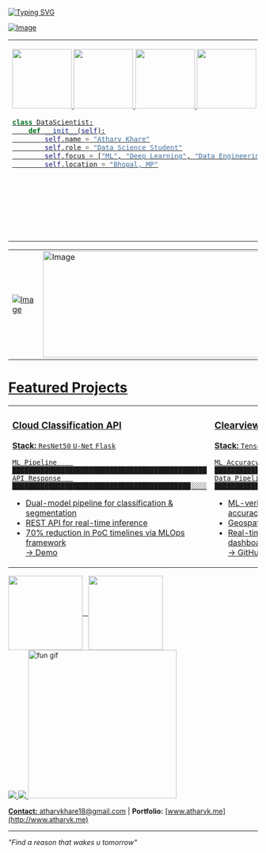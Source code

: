 <!-- Animated Header -->

<a href="https://git.io/typing-svg"><img src="https://readme-typing-svg.demolab.com?font=Syne&weight=800&size=60&duration=2000&pause=1000&color=D5F7C7&repeat=false&width=1135&height=100&lines=Welcome+to+my+profile" alt="Typing SVG" />

![Image](https://github.com/user-attachments/assets/b79b629d-6c8f-418f-b890-5664475ec8e0)

<table>
<tr>
<td width="70%" valign="top">

<a href="https://atharvk.me"><img width="120" src="https://img.shields.io/badge/-Portfolio-fff?style=for-the-badge&logo=firefox&logoColor=000" /></a> <span> </span>
<a href="https://x.com/@1mystic4u"><img width="120" src="https://img.shields.io/badge/-Twitter-000?style=for-the-badge&logo=x&logoColor=fff" /></a>
<a href="https://discord.com/users/1mystic"><img width="120" src="https://img.shields.io/badge/-Discord-000?style=for-the-badge&logo=discord&logoColor=fff" /></a>
<a href="https://www.linkedin.com/in/atharvkhare"><img width="120" src="https://img.shields.io/badge/-LinkedIn-000?style=for-the-badge&logo=linkedin&logoColor=fff" /></a>
```python
class DataScientist:
    def __init__(self):
        self.name = "Atharv Khare"
        self.role = "Data Science Student"
        self.focus = ["ML", "Deep Learning", "Data Engineering"]
        self.location = "Bhopal, MP"
```

</td>
<td width="30%" valign="center" align="right">

<img src="https://cdn.filestackcontent.com/efbSR18hT5uRKuo0zoMA" width="400" alt="coding">

</td>
</tr>
</table>

<table>
  <tr>
    <td width="30%" valign="center">
      <img src="https://github.com/user-attachments/assets/0f5cec7a-c20c-4a6a-91c9-b2d8ca537aeb" alt="Image" />
    </td>
    <td width="70%" valign="center">
      <img width="1005" height="215" alt="Image" src="https://github.com/user-attachments/assets/4fcb7af3-09d2-497c-b3ea-da92e5a038c5" />
    </td>
  </tr>
</table>


# Featured Projects

<table>
<tr>
<td width="33%" valign="top">

### Cloud Classification API
**Stack:** `ResNet50` `U-Net` `Flask`  
```
ML Pipeline    ████████████████████████████████████████████████
API Response   ████████████████████████████████████████████░░░░
```
- Dual-model pipeline for classification & segmentation  
- REST API for real-time inference  
- 70% reduction in PoC timelines via MLOps framework  
[→ Demo](https://colab.research.google.com/drive/1jH4dWTeDyHtxyuzL9X8FvEHOdNl6Zcys)

</td>
<td width="33%" valign="top">

### Clearview Platform
**Stack:** `TensorFlow` `React` `Leaflet`  
```
ML Accuracy    ███████████████████████████████████████████░░░░░
Data Pipeline  ████████████████████████████████████████████████
```
- ML-verified pollution reporting with 87% accuracy  
- Geospatial mapping + biodiversity tracking  
- Real-time submissions & visualization dashboards  
[→ GitHub](https://github.com/1mystic/clearview)

</td>
<td width="33%" valign="top">

### Wixplorer Quiz App
**Stack:** `Flask` `Vue.js` `Redis` `Celery`  
```
Performance    ████████████████████████████████████████░░░░░░░░
Scalability    ████████████████████████████████████████████████
```
- 40% performance boost via Redis caching  
- JWT authentication + task queue optimization  
- Mobile-first responsive architecture  
[→ GitHub](https://github.com/1mystic/wixplore)

</td>
</tr>
</table>

<!-- GitHub Stats -->
<div style="display: flex; align-items: center;">
  <img src="https://github-readme-stats.vercel.app/api?username=1mystic&show_icons=true&theme=dracula" height="150" />
  &nbsp;&nbsp;&nbsp;
  <img src="https://github-readme-stats.vercel.app/api/top-langs/?username=1mystic&theme=dracula&layout=compact" height="150" />
</div>

<!-- Streak Stats -->
<img src="https://github-readme-streak-stats.herokuapp.com/?user=1mystic&theme=shadow-purple&hide_border=true" />

<!-- Activity Graph -->
<img src="https://github-readme-activity-graph.vercel.app/graph?username=1mystic&bg_color=0d1117&color=fb8c00&line=ebbe0b&point=ffffff&area=true&hide_border=true" />

<img src="https://t.bkit.co/w_66bb7ae98af2f.gif" width="300" alt="fun gif" />

**Contact:** [atharvkhare18@gmail.com](mailto:atharvkhare18@gmail.com) | **Portfolio:** [www.atharvk.me](http://www.atharvk.me)

---

*"Find a reason that wakes u tomorrow"*

</div>
